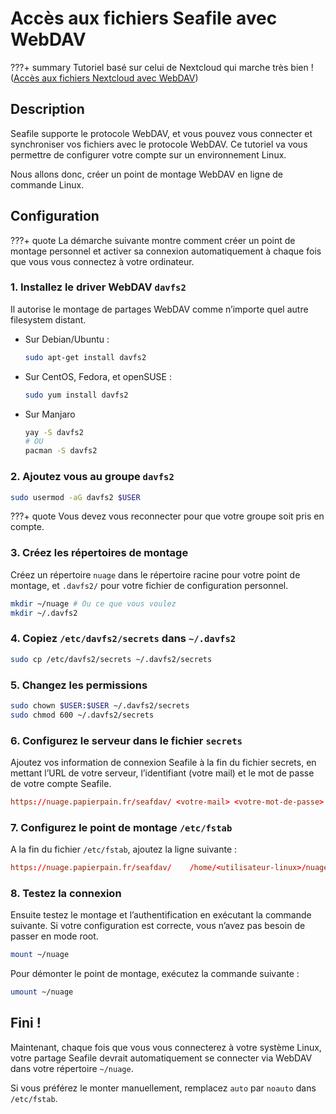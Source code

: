# Accès aux fichiers Seafile avec WebDAV

???+ summary
    Tutoriel basé sur celui de Nextcloud qui marche très bien ! ([Accès aux fichiers Nextcloud avec WebDAV](https://docs.nextcloud.com/server/latest/user_manual/fr/files/access_webdav.html#creating-webdav-mounts-on-the-linux-command-line))

## Description

Seafile supporte le protocole WebDAV, et vous pouvez vous connecter et synchroniser vos fichiers avec le protocole WebDAV.
Ce tutoriel va vous permettre de configurer votre compte sur un environnement Linux.

Nous allons donc, créer un point de montage WebDAV en ligne de commande Linux.

## Configuration

???+ quote
    La démarche suivante montre comment créer un point de montage personnel et activer sa connexion automatiquement à chaque fois que vous vous connectez à votre ordinateur.

### 1. Installez le driver WebDAV `davfs2`
   
Il autorise le montage de partages WebDAV comme n’importe quel autre filesystem distant.

* Sur Debian/Ubuntu :

    ```bash
    sudo apt-get install davfs2
    ```

* Sur CentOS, Fedora, et openSUSE :

    ```bash
    sudo yum install davfs2
    ```

* Sur Manjaro

    ```bash
    yay -S davfs2
    # OU
    pacman -S davfs2
    ```

### 2. Ajoutez vous au groupe `davfs2`
   
```bash
sudo usermod -aG davfs2 $USER
```

???+ quote
    Vous devez vous reconnecter pour que votre groupe soit pris en compte.

### 3. Créez les répertoires de montage

Créez un répertoire `nuage` dans le répertoire racine pour votre point de montage, et `.davfs2/` pour votre fichier de configuration personnel.
   
```bash
mkdir ~/nuage # Ou ce que vous voulez
mkdir ~/.davfs2
```

### 4. Copiez `/etc/davfs2/secrets` dans `~/.davfs2`

```bash
sudo cp /etc/davfs2/secrets ~/.davfs2/secrets
```

### 5. Changez les permissions

```bash
sudo chown $USER:$USER ~/.davfs2/secrets
sudo chmod 600 ~/.davfs2/secrets
```

### 6. Configurez le serveur dans le fichier `secrets`

Ajoutez vos information de connexion Seafile à la fin du fichier secrets, en mettant l’URL de votre serveur, l’identifiant (votre mail) et le mot de passe de votre compte Seafile.

```conf
https://nuage.papierpain.fr/seafdav/ <votre-mail> <votre-mot-de-passe>
```

### 7. Configurez le point de montage `/etc/fstab`

A la fin du fichier `/etc/fstab`, ajoutez la ligne suivante :

```conf
https://nuage.papierpain.fr/seafdav/	/home/<utilisateur-linux>/nuage	davfs	user,rw,auto	0	0
```

### 8. Testez la connexion

Ensuite testez le montage et l’authentification en exécutant la commande suivante. Si votre configuration est correcte, vous n’avez pas besoin de passer en mode root.

```bash
mount ~/nuage
```

Pour démonter le point de montage, exécutez la commande suivante :

```bash
umount ~/nuage
```

## Fini !

Maintenant, chaque fois que vous vous connecterez à votre système Linux, votre partage Seafile devrait automatiquement se connecter via WebDAV dans votre répertoire `~/nuage`.

Si vous préférez le monter manuellement, remplacez `auto` par `noauto` dans `/etc/fstab`.
